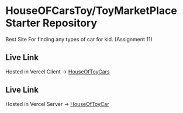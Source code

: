 # HouseOFCarsToy/ToyMarketPlace Starter Repository

Best Site For finding any types of car for kid. (Assignment 11)

## Live Link
Hosted in Vercel Client -> [HouseOfToyCars](https://house-of-toy-cars.web.app)
## Live Link
Hosted in Vercel Server -> [HouseOfToyCar](https://assignment11-toy-marketplace-react-tailwind-server.vercel.app)